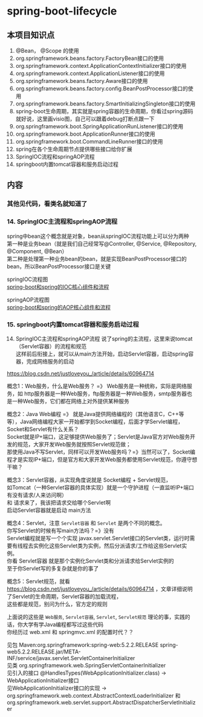 # spring-boot-lifecycle

## 本项目知识点
1. @Bean， @Scope 的使用  
2. org.springframework.beans.factory.FactoryBean接口的使用  
3. org.springframework.context.ApplicationContextInitializer接口的使用  
4. org.springframework.context.ApplicationListener接口的使用  
5. org.springframework.beans.factory.Aware接口的使用  
6. org.springframework.beans.factory.config.BeanPostProcessor接口的使用  
7. org.springframework.beans.factory.SmartInitializingSingleton接口的使用  
8. spring-boot生命周期，其实就是spring容器的生命周期，你看过spring源码就好说，这里画visio图，自己可以跟着debug打断点跟一下  
10. org.springframework.boot.SpringApplicationRunListener接口的使用  
11. org.springframework.boot.ApplicationRunner接口的使用  
12. org.springframework.boot.CommandLineRunner接口的使用  
13. spring在各个生命周期节点提供哪些接口给你扩展  
14. SpringIOC流程和springAOP流程
15. springboot内置tomcat容器和服务启动过程  


## 内容
### 其他见代码，看类名就知道了

### 14. SpringIOC主流程和springAOP流程
spring中bean这个概念就是对象，bean从springIOC流程功能上可以分为两种  
第一种是业务bean（就是我们自己经常写@Controller, @Service, @Repository, @Component, @Bean）  
第二种是处理第一种业务bean的bean，就是实现BeanPostProcessor接口的bean，所以BeanPostProcessor接口是关键  

springIOC流程图  
[spring-boot和spring的IOC核心组件和流程](./README-RESOURCES/spring-boot和spring的IOC核心组件和流程.vsdx)  

springAOP流程图  
[spring-boot和spring的AOP核心组件和流程](./README-RESOURCES/spring-boot和spring的AOP核心组件和流程.vsdx)  



### 15. springboot内置tomcat容器和服务启动过程   
14. SpringIOC主流程和springAOP流程   说了spring的主流程，这里来说tomcat（Servlet容器）的流程和规范  
这样前后衔接上，就可以从main方法开始，启动Servlet容器，启动spring容器，完成网络服务的启动   


https://blog.csdn.net/justloveyou_/article/details/60964714  

概念1：Web服务，什么是Web服务？ =》 Web服务是一种统称，实际是网络服务，如 http服务器是一种Web服务，ftp服务器是一种Web服务，smtp服务器也是一种Web服务，它们都在网络上对外提供某种服务    

概念2：Java Web编程 =》 就是Java提供网络编程的（其他语言C，C++等等），Java网络编程大家一开始都学到Socket编程，后面才学Servlet编程，Socket和Servlet有什么关系？  
Socket就是IP+端口，这足够提供Web服务了；Servlet是Java官方对Web服务开发的规范，大家开发Web服务就按照Servlet规范做；  
那使用Java不写Servlet，同样可以开发Web服务吗？=》当然可以了，Socket编程才是实现IP+端口，但是官方和大家开发Web服务都使用Servlet规范，你遵守想干嘛？    
      
概念3：Servlet容器，从实现角度说就是 Socket编程 + Servlet规范，  
如Tomcat（一种Servlet容器的具体实现）就是一个守护进程（一直监听IP+端口有没有请求/人来访问啊）  
和 请求来了，我该把请求交给哪个Servlet啊  
启动Servlet容器就是启动 main方法  

概念4：Servlet，注意 `Servlet容器` 和 `Servlet` 是两个不同的概念。  
你写Servlet的时候有写main方法吗？=》没有  
Servlet编程就是写一个个实现 javax.servlet.Servlet接口的Servlet类，运行时需要有线程去实例化这些Servlet类为实例，然后分派请求/工作给这些Servlet实例。  
你看 Servlet容器 就是那个实例化Servlet类和分派请求给Servlet实例的  
至于你Servlet写的多复杂就是你的事了  

概念5：Servlet规范，就看 https://blog.csdn.net/justloveyou_/article/details/60964714  ，文章详细说明了Servlet的生命周期，Servlet容器的加载流程，  
这些都是规范，别问为什么，官方定的规则      

上面说的这些是 `Web服务`, `Servlet容器`, `Servlet`, `Servlet规范`  理论的事，实践的话，你大学有学Java编程都写过这些代码    
你经历过 web.xml 和 springmvc.xml 的配置时代？？   



见包 Maven:org.springframework:spring-web:5.2.2.RELEASE spring-web5.2.2.RELEASE.jar/META-INF/service/javax.servlet.ServletContainerInitializer  
见类 org.springframework.web.SpringServletContainerInitializer   
见引入的接口 @HandlesTypes(WebApplicationInitializer.class)  ->  WebApplicationInitializer接口  
见WebApplicationInitializer接口的实现 -> org.springframework.web.context.AbstractContextLoaderInitializer 和 org.springframework.web.servlet.support.AbstractDispatcherServletInitializer         









